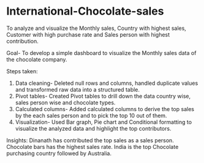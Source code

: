 # International-Chocolate-sales
To analyze and visualize the Monthly sales, Country with highest sales, Customer with high purchase rate and Sales person with highest contribution.

Goal- To develop a simple dashboard to visualize the Monthly sales data of the chocolate company.

Steps taken:
1. Data cleaning- Deleted null rows and columns, handled duplicate values and transformed raw data into a structured table.
2. Pivot tables- Created Pivot tables to drill down the data country wise, sales person wise and chocolate types.
3. Calculated columns- Added calculated columns to derive the top sales by the each sales person and to pick the top 10 out of them.
4. Visualization- Used Bar graph, Pie chart and Conditional formatting to visualize the analyzed data and highlight the top contributors.

Insights:
Dinanath has contributed the top sales as a sales person.
Chocolate bars has the highest sales rate.
India is the top Chocolate purchasing country followed by Australia.
